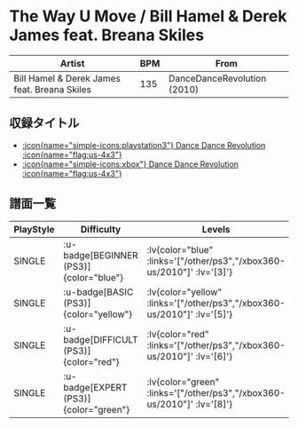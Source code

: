 # The Way U Move / Bill Hamel & Derek James feat. Breana Skiles

|Artist|BPM|From|
|------|---|----|
|Bill Hamel & Derek James feat. Breana Skiles|135|DanceDanceRevolution (2010)|

## 収録タイトル

- [ :icon{name="simple-icons:playstation3"} Dance Dance Revolution :icon{name="flag:us-4x3"} ](/other/ps3)
- [ :icon{name="simple-icons:xbox"} Dance Dance Revolution :icon{name="flag:us-4x3"} ](/xbox360-us/2010)

## 譜面一覧

|PlayStyle|Difficulty|Levels|Notes|Movie|
|---------|----------|------|-----|-----|
|SINGLE| :u-badge[BEGINNER (PS3)]{color="blue"} | :lv{color="blue" :links='["/other/ps3","/xbox360-us/2010"]' :lv='[3]'} |131/0||
|SINGLE| :u-badge[BASIC (PS3)]{color="yellow"} | :lv{color="yellow" :links='["/other/ps3","/xbox360-us/2010"]' :lv='[5]'} |193/54||
|SINGLE| :u-badge[DIFFICULT (PS3)]{color="red"} | :lv{color="red" :links='["/other/ps3","/xbox360-us/2010"]' :lv='[6]'} |237/46||
|SINGLE| :u-badge[EXPERT (PS3)]{color="green"} | :lv{color="green" :links='["/other/ps3","/xbox360-us/2010"]' :lv='[8]'} |341/24||
